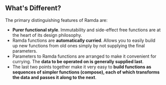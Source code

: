 ## What's Different?

The primary distinguishing features of Ramda are:

* **Purer functional style**. Immutability and side-effect free functions are at the heart of its design philosophy.
* Ramda functions are **automatically curried**. Allows you to easily build up new functions from old ones simply by not supplying the final parameters.
* Parameters to Ramda functions are arranged to make it convenient for currying. The **data to be operated on is generally supplied last**.
* The last two points together make it very easy to **build functions as sequences of simpler functions (compose), each of which transforms the data and passes it along to the next**.
